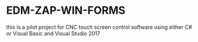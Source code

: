 # EDM-ZAP-WIN-FORMS
this is a pilot project for CNC touch screen control software using either C# or Visual Basic and Visual Studio 2017
